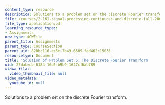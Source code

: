 ```yaml
---
content_type: resource
description: Solutions to a problem set on the discrete Fourier transform.
file: /courses/2-161-signal-processing-continuous-and-discrete-fall-2008/25dabecb618416d5b9b91647cf6ab789_ps5soln.pdf
file_type: application/pdf
learning_resource_types:
- Assignments
ocw_type: OCWFile
parent_title: Assignments
parent_type: CourseSection
parent_uid: 828bc116-ed5e-7b49-6689-fed462c15038
resourcetype: Document
title: 'Solution of Problem Set 5: The Discrete Fourier Transform'
uid: 25dabecb-6184-16d5-b9b9-1647cf6ab789
video_files:
  video_thumbnail_file: null
video_metadata:
  youtube_id: null
---
```

Solutions to a problem set on the discrete Fourier transform.

